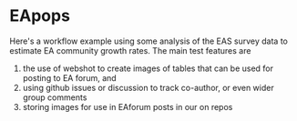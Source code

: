 # EApops

Here's a workflow example using some analysis of the EAS survey data to estimate EA community growth rates. The main test features are 
1. the use of webshot to create images of tables that can be used for posting to EA forum, and
2. using github issues or discussion to track co-author, or even wider group comments
3. storing images for use in EAforum posts in our on repos
